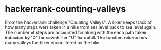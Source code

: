 # hackerrank-counting-valleys
From the hackerrank challenge "Counting Valleys". A hiker keeps track of how many steps were taken in a hike from sea level back to sea level again. The number of steps are accounted for along with the each path taken indicated by "D" for downhill or "U" for uphill. The function returns how many valleys the hiker encountered on the hike.
